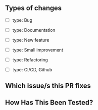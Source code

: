 ## Types of changes
- [ ] type: Bug
- [ ] type: Documentation
- [ ] type: New feature
- [ ] type: Small improvement
- [ ] type: Refactoring
- [ ] type: CI/CD, Github


## Which issue/s this PR fixes
<!--#<issue number>-->


## How Has This Been Tested?